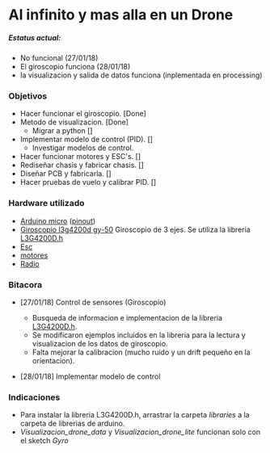 # Al infinito y mas alla en un Drone
##### Estatus actual:
 * No funcional (27/01/18)
 * El giroscopio funciona (28/01/18)
 * la visualizacion y salida de datos funciona (inplementada en processing)


### Objetivos

* Hacer funcionar el giroscopio. [Done]
* Metodo de visualizacion. [Done]
    * Migrar a python []
* Implementar modelo de control (PID). []
    * Investigar modelos de control.
* Hacer funcionar motores y ESC's. []
* Rediseñar chasis y fabricar chasis. []
* Diseñar PCB y fabricarla. []
* Hacer pruebas de vuelo y calibrar PID. []

### Hardware utilizado

* [Arduino micro](https://store.arduino.cc/usa/arduino-micro) ([pinout](Images/arduino_micro_pinout.png))
* [Giroscopio l3g4200d gy-50](https://www.gearbest.com/development-boards/pp_58062.html)
Giroscopio de 3 ejes. Se utiliza la libreria [L3G4200D.h](https://github.com/jarzebski/Arduino-L3G4200D)
* [Esc]()
* [motores]()
* [Radio]()

### Bitacora

* [27/01/18] Control de sensores (Giroscopio)

    * Busqueda de informacion e implementacion de la libreria [L3G4200D.h](https://github.com/jarzebski/Arduino-L3G4200D).
    * Se modificaron ejemplos incluidos en la libreria para la lectura y visualizacion de los datos de giroscopio.
    * Falta mejorar la calibracion (mucho ruido y un drift pequeño en la orientacion).
    
* [28/01/18] Implementar modelo de control

### Indicaciones

* Para instalar la libreria L3G4200D.h, arrastrar la carpeta *libraries* a la carpeta de librerias de arduino.
* *Visualizacion_drone_data* y *Visualizacion_drone_lite* funcionan solo con el sketch *Gyro*
